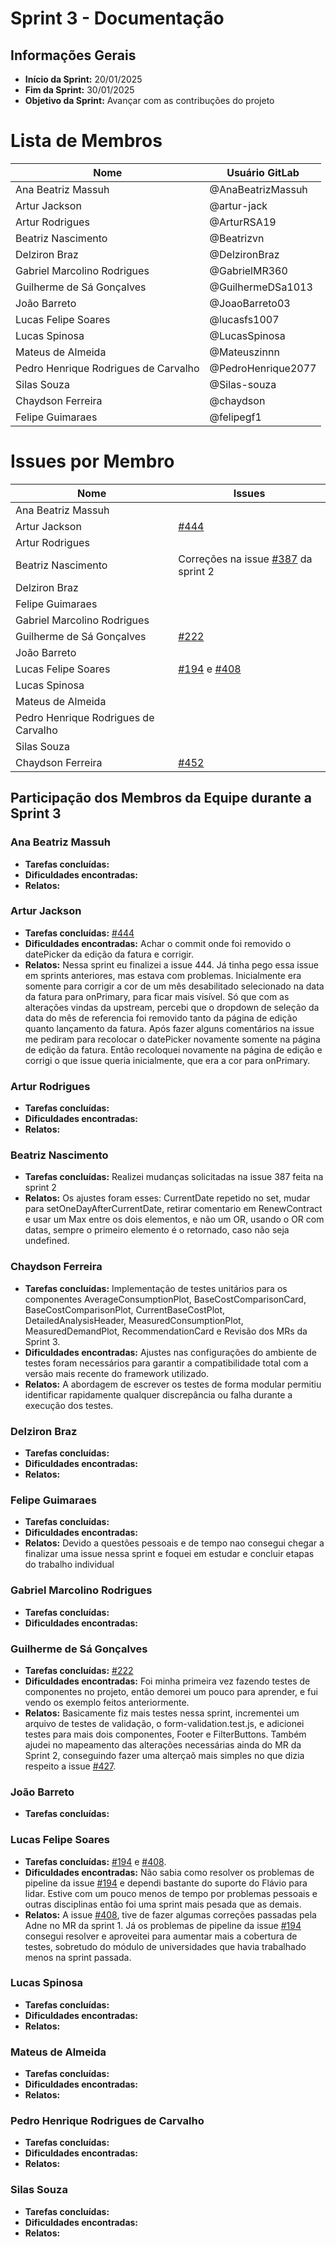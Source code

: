 # Sprint 3 - Documentação

## Informações Gerais
- **Início da Sprint:** 20/01/2025
- **Fim da Sprint:** 30/01/2025
- **Objetivo da Sprint:** Avançar com as contribuções do projeto 

# Lista de Membros

| Nome                              | Usuário   GitLab          |
|-----------------------------------|---------------------|
| Ana Beatriz Massuh                | @AnaBeatrizMassuh   |
| Artur Jackson                     | @artur-jack         |
| Artur Rodrigues                   | @ArturRSA19         |
| Beatriz Nascimento                | @Beatrizvn          |
| Delziron Braz                     | @DelzironBraz       |
| Gabriel Marcolino Rodrigues        | @GabrielMR360       |
| Guilherme de Sá Gonçalves         | @GuilhermeDSa1013   |
| João Barreto                      | @JoaoBarreto03      |
| Lucas Felipe Soares               | @lucasfs1007        |
| Lucas Spinosa                     | @LucasSpinosa       |
| Mateus de Almeida                 | @Mateuszinnn        |
| Pedro Henrique Rodrigues de Carvalho | @PedroHenrique2077 |
| Silas Souza                       | @Silas-souza        |
| Chaydson Ferreira                 | @chaydson           |
| Felipe Guimaraes                        | @felipegf1          |


# Issues por Membro

| Nome                              | Issues                   |
|-----------------------------------|--------------------------|
| Ana Beatriz Massuh                |      |
| Artur Jackson                     | [#444](https://gitlab.com/lappis-unb/projetos-energia/mec-energia/mec-energia-web/-/issues/444)             |
| Artur Rodrigues                   |                   |
| Beatriz Nascimento                |  Correções na issue [#387](https://gitlab.com/lappis-unb/projetos-energia/mec-energia/mec-energia-web/-/issues/387) da sprint 2  |
| Delziron Braz                     |                       |
| Felipe Guimaraes                  |                          |
| Gabriel Marcolino Rodrigues       |                        |
| Guilherme de Sá Gonçalves         | [#222](https://gitlab.com/lappis-unb/projetos-energia/mec-energia/mec-energia-api/-/issues/222)                     |
| João Barreto                      |                         |
| Lucas Felipe Soares               | [#194](https://gitlab.com/lappis-unb/projetos-energia/mec-energia/mec-energia-api/-/issues/194) e [#408](https://gitlab.com/lappis-unb/projetos-energia/mec-energia/mec-energia-web/-/issues/408)                         |
| Lucas Spinosa                     |       |
| Mateus de Almeida                 |                       |
| Pedro Henrique Rodrigues de Carvalho |                     |
| Silas Souza                       |                          |
| Chaydson Ferreira                 |[#452](https://gitlab.com/lappis-unb/projetos-energia/mec-energia/mec-energia-web/-/issues/452)                        |

## Participação dos Membros da Equipe durante a Sprint 3

### Ana Beatriz Massuh
- **Tarefas concluídas:** 
- **Dificuldades encontradas:** 
- **Relatos:** 

### Artur Jackson
- **Tarefas concluídas:** [#444](https://gitlab.com/lappis-unb/projetos-energia/mec-energia/mec-energia-web/-/issues/444) 
- **Dificuldades encontradas:** Achar o commit onde foi removido o datePicker da edição da fatura e corrigir.
- **Relatos:** Nessa sprint eu finalizei a issue 444. Já tinha pego essa issue em sprints anteriores, mas estava com problemas. Inicialmente era somente para corrigir a cor de um mês desabilitado selecionado na data da fatura para onPrimary, para ficar mais visível. Só que com as alterações vindas da upstream, percebi que o dropdown de seleção da data do mês de referencia foi removido tanto da página de edição quanto lançamento da fatura. Após fazer alguns comentários na issue me pediram para recolocar o datePicker novamente somente na página de edição da fatura. Então recoloquei novamente na página de edição e corrigi o que issue queria inicialmente, que era a cor para onPrimary.

### Artur Rodrigues
- **Tarefas concluídas:** 
- **Dificuldades encontradas:**
- **Relatos:** 

### Beatriz Nascimento
- **Tarefas concluídas:**  Realizei mudanças solicitadas na issue 387 feita na sprint 2
- **Relatos:**  Os ajustes foram esses: CurrentDate repetido no set, mudar para setOneDayAfterCurrentDate, retirar comentario em RenewContract e usar um Max entre os dois elementos, e não um OR, usando o OR com datas, sempre o primeiro elemento é o retornado, caso não seja undefined.

### Chaydson Ferreira
- **Tarefas concluídas:** Implementação de testes unitários para os componentes AverageConsumptionPlot, BaseCostComparisonCard, BaseCostComparisonPlot, CurrentBaseCostPlot, DetailedAnalysisHeader, MeasuredConsumptionPlot, MeasuredDemandPlot, RecommendationCard e Revisão dos MRs da Sprint 3.
- **Dificuldades encontradas:** Ajustes nas configurações do ambiente de testes foram necessários para garantir a compatibilidade total com a versão mais recente do framework utilizado.
- **Relatos:** A abordagem de escrever os testes de forma modular permitiu identificar rapidamente qualquer discrepância ou falha durante a execução dos testes.

### Delziron Braz
- **Tarefas concluídas:** 
- **Dificuldades encontradas:** 
- **Relatos:** 

### Felipe Guimaraes 
- **Tarefas concluídas:** 
- **Dificuldades encontradas:** 
- **Relatos:** Devido a questões pessoais e de tempo nao consegui chegar a finalizar uma issue nessa sprint e foquei em estudar e concluir etapas do trabalho individual 

### Gabriel Marcolino Rodrigues
- **Tarefas concluídas:** 
- **Dificuldades encontradas:** 

### Guilherme de Sá Gonçalves
- **Tarefas concluídas:** [#222](https://gitlab.com/lappis-unb/projetos-energia/mec-energia/mec-energia-api/-/issues/222)
- **Dificuldades encontradas:** Foi minha primeira vez fazendo testes de componentes no projeto, então demorei um pouco para aprender, e fui vendo os exemplo feitos anteriormente.
- **Relatos:** Basicamente fiz mais testes nessa sprint, incrementei um arquivo de testes de validação, o form-validation.test.js, e adicionei testes para mais dois componentes, Footer e FilterButtons. Também ajudei no mapeamento das alterações necessárias ainda do MR da Sprint 2, conseguindo fazer uma alterçaõ mais simples no que dizia respeito a issue [#427](https://gitlab.com/lappis-unb/projetos-energia/mec-energia/mec-energia-web/-/issues/427).

### João Barreto
- **Tarefas concluídas:**

### Lucas Felipe Soares
- **Tarefas concluídas:** [#194](https://gitlab.com/lappis-unb/projetos-energia/mec-energia/mec-energia-api/-/issues/194) e [#408](https://gitlab.com/lappis-unb/projetos-energia/mec-energia/mec-energia-web/-/issues/408).  
- **Dificuldades encontradas:** Não sabia como resolver os problemas de pipeline da issue [#194](https://gitlab.com/lappis-unb/projetos-energia/mec-energia/mec-energia-api/-/issues/194) e dependi bastante do suporte do Flávio para lidar. Estive com um pouco menos de tempo por problemas pessoais e outras disciplinas então foi uma sprint mais pesada que as demais. 
- **Relatos:** A issue [#408](https://gitlab.com/lappis-unb/projetos-energia/mec-energia/mec-energia-web/-/issues/408), tive de fazer algumas correções passadas pela Adne no MR da sprint 1. Já os problemas de pipeline da issue [#194](https://gitlab.com/lappis-unb/projetos-energia/mec-energia/mec-energia-api/-/issues/194) consegui resolver e aproveitei para aumentar mais a cobertura de testes, sobretudo do módulo de universidades que havia trabalhado menos na sprint passada.

### Lucas Spinosa
- **Tarefas concluídas:** 
- **Dificuldades encontradas:** 
- **Relatos:** 
### Mateus de Almeida
- **Tarefas concluídas:** 
- **Dificuldades encontradas:** 
- **Relatos:** 

### Pedro Henrique Rodrigues de Carvalho
- **Tarefas concluídas:** 
- **Dificuldades encontradas:** 
- **Relatos:** 

### Silas Souza
- **Tarefas concluídas:** 
- **Dificuldades encontradas:** 
- **Relatos:** 

